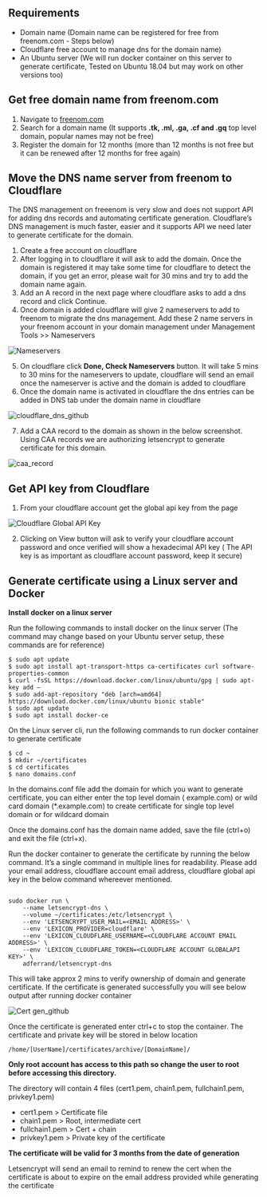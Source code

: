 ## Requirements
- Domain name (Domain name can be registered for free from freenom.com - Steps below)
- Cloudflare free account to manage dns for the domain name)
- An Ubuntu server (We will run docker container on this server to generate certificate, Tested on Ubuntu 18.04 but may work on other versions too)

## Get free domain name from freenom.com
1.	Navigate to [freenom.com](https://www.freenom.com/en/index.html?lang=en)
2.	Search for a domain name (It supports **.tk, .ml, .ga, .cf and .gq** top level domain, popular names may not be free)
3.	Register the domain for 12 months (more than 12 months is not free but it can be renewed after 12 months for free again)

## Move the DNS name server from freenom to Cloudflare

The DNS management on freeenom is very slow and does not support API for adding dns records and automating certificate generation. Cloudflare’s DNS management is much faster, easier and it supports API we need later to generate certificate for the domain.

1.	Create a free account on cloudflare
2.	After logging in to cloudflare it will ask to add the domain. Once the domain is registered it may take some time for cloudflare to detect the domain, if you get an error, please wait for 30 mins and try to add the domain name again. 
3.	Add an A record in the next page where cloudflare asks to add a dns record and click Continue.
4.	Once domain is added cloudflare will give 2 nameservers to add to freenom to migrate the dns management.
	Add these 2 name servers in your freenom account in your domain management under Management Tools >> Nameservers

 ![Nameservers](https://user-images.githubusercontent.com/17384364/70210003-9a819a80-1757-11ea-9f7c-1834db639589.JPG)
 
5.	On cloudflare click **Done, Check Nameservers** button. It will take 5 mins to 30 mins for the nameservers to update, cloudflare will send an email once the nameserver is active and the domain is added to cloudflare
6.	Once the domain name is activated in cloudflare the dns entries can be added in DNS tab under the  domain name in cloudflare

 ![cloudflare_dns_github](https://user-images.githubusercontent.com/17384364/70222692-551d9700-1770-11ea-878e-a9dca1931b2b.JPG)

7.	Add a CAA record to the domain as shown in the below screenshot. Using CAA records we are authorizing letsencrypt to generate certificate for this domain.

![caa_record](https://user-images.githubusercontent.com/17384364/70235597-3d9ed800-1789-11ea-9654-cd3f9ba51adc.JPG)

## Get API key from Cloudflare

1.	From your cloudflare account get the global api key from the page 
 
 ![Cloudflare Global API Key](https://user-images.githubusercontent.com/17384364/70222146-8fd2ff80-176f-11ea-9268-071749adee91.JPG)

2.	Clicking on View button will ask to verify your cloudflare account password and once verified will show a hexadecimal API key ( The API key is as important as cloudflare account password, keep it secure)

## Generate certificate using a Linux server and Docker

**Install docker on a linux server**

Run the following commands to install docker on the linux server (The command may change based on your Ubuntu server setup, these commands are for reference)

	$ sudo apt update
	$ sudo apt install apt-transport-https ca-certificates curl software-properties-common
	$ curl -fsSL https://download.docker.com/linux/ubuntu/gpg | sudo apt-key add –
	$ sudo add-apt-repository "deb [arch=amd64] https://download.docker.com/linux/ubuntu bionic stable"
	$ sudo apt update
	$ sudo apt install docker-ce

On the Linux server cli, run the following commands to run docker container to generate certificate

	$ cd ~
	$ mkdir ~/certificates
	$ cd certificates
	$ nano domains.conf
	
In the domains.conf file add the domain for which you want to generate certificate, you can either enter the top level domain ( example.com) or wild card domain (*.example.com) to create certificate for single top level domain or for wildcard domain

Once the domains.conf has the domain name added, save the file (ctrl+o) and exit the file (ctrl+x).

Run the docker container to generate the certificate by running the below command. It’s a single command in multiple lines for readability. Please add your email address, cloudflare account email address, cloudflare global api key in the below command whereever mentioned.

```

sudo docker run \
    --name letsencrypt-dns \
    --volume ~/certificates:/etc/letsencrypt \
    --env 'LETSENCRYPT_USER_MAIL=<EMAIL ADDRESS>' \
    --env 'LEXICON_PROVIDER=cloudflare' \
    --env 'LEXICON_CLOUDFLARE_USERNAME=<CLOUDFLARE ACCOUNT EMAIL ADDRESS>' \
    --env 'LEXICON_CLOUDFLARE_TOKEN=<CLOUDFLARE ACCOUNT GLOBALAPI KEY>' \
    adferrand/letsencrypt-dns

```

This will take approx 2 mins to verify ownership of domain and generate certificate. If the certificate is generated successfully you will see below output after running docker container
 
![Cert gen_github](https://user-images.githubusercontent.com/17384364/70222626-4b942f00-1770-11ea-9ed3-0548d427d932.JPG)

Once the certificate is generated enter ctrl+c to stop the container.
The certificate and private key will be stored in below location

```
/home/[UserName]/certificates/archive/[DomainName]/
```
**Only root account has access to this path so change the user to root before accessing this directory.**

The directory will contain 4 files (cert1.pem, chain1.pem, fullchain1.pem, privkey1.pem)

- cert1.pem > Certificate file
- chain1.pem > Root, intermediate cert
- fullchain1.pem > Cert + chain
- privkey1.pem > Private key of the certificate

**The certificate will be valid for 3 months from the date of generation**

Letsencrypt will send an email to remind to renew the cert when the certificate is about to expire on the email address provided while generating the certificate

